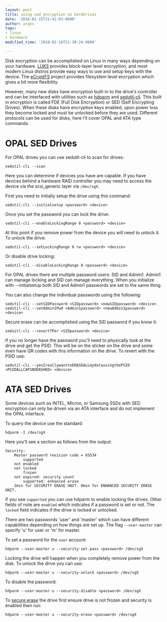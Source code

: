 ```yaml
---
layout: post
title: using sed encryption on harddrives
date: '2018-02-15T21:42:03-0600'
author: arges
tags:
- linux
- hardware
modified_time: '2018-02-16T21:30:24-0600'

---
```


Disk encryption can be accomplished on Linux in many ways depending on your
hardware. [LUKS][1] provides block-layer level encryption, and most modern
Linux distros provide easy ways to use and setup keys with the device. The
[eCryptFS][2] project provides filesystem level encryption which gives a bit
more flexibility.

However, many new disks have encryption built-in to the drive's controller and
can be interfaced with utilities such as [hdparm][3] and [sedutil-cli][4].
This built in encryption is called FDE (Full Disk Encryption) or SED (Self
Encrypting Drives). When these disks have encryption keys enabled, upon power
loss they become locked and must be unlocked before they are used. Different
protocols can be used for disks, here I'll cover OPAL and ATA type commands.

OPAL SED Drives
===============

For OPAL drives you can use sedutil-cli to scan for drives:
```
sedutil-cli --scan
```

Here you can determine if devices you have are capable. If you have devices
behind a hardware RAID controller you may need to access the device via the
scsi_generic layer via `/dev/sgX`.


First you need to initially setup the drive using this command:
```
sedutil-cli --initialsetup <password> <device>
```

Once you set the password you can lock the drive:
```
sedutil-cli --enableLockingRange 0 <password> <device>
```

At this point if you remove power from the device you will need to unlock it.
To unlock the drive:
```
sedutil-cli --setLockingRange 0 rw <password> <device>
```

Or disable drive locking:
```
sedutil-cli --disableLockingRange 0 <password> <device>
```

For OPAL drives there are multiple password users: SID and Admin1. Admin1 can
manage locking and SID can manage everything. When you initialize with
--initialsetup both SID and Admin1 passwords are set to the same thing.

You can also change the individual passwords using the following:
```
sedutil-cli --setSIDPassword <SIDpassword> <newSIDpassword> <device>
sedutil-cli --setAdmin1Pwd <Admin1password> <newAdmin1password> <device>
```

Secure erase can be accomplished using the SID password if you know it:
```
seduitl-cli --revertTPer <SIDpassword> <device>
```

If you no longer have the password you'll need to physically look at the drive
and get the PSID. This will be on the sticker on the drive and some even have
QR codes with this information on the drive. To revert with the PSID use:
```
sedutil-cli --yesIreallywanttoERASEALLmydatausingthePSID <PSIDALLCAPSNODASHED> <device>
```

ATA SED Drives
==============

Some devices such as INTEL, Micron, or Samsung SSDs with SED encryption can
only be driven via an ATA interface and do not implement the OPAL interface.

To query the device use the standard:
```
hdparm -I /dev/sgX
```

Here you'll see a section as follows from the output:
```
Security:
	Master password revision code = 65534
		supported
	not	enabled
	not	locked
		frozen
	not	expired: security count
		supported: enhanced erase
	2min for SECURITY ERASE UNIT. 8min for ENHANCED SECURITY ERASE UNIT.
```

If you see `supported` you can use hdparm to enable locking the drives.
Other fields of note are `enabled` which indicates if a password is set or not.
The `locked` field indicates if the drive is locked or unlocked.

There are two passwords 'user' and 'master' which can have different
capabilities depending on how things are set up. The flag `--user-master` can
specify 'u' for user or 'm' for master.

To set a password for the `user` account:
```
hdparm --user-master u --security-set-pass <password> /dev/sgX
```

Locking the drive  will happen when you completely remove power from the disk.
To unlock the drive you can use:
```
hdparm --user-master u --security-unlock <password> /dev/sgX
```

To disable the password:
```
hdparm --user-master u --security-disable <password> /dev/sgX
```

To [secure erase][5] the drive first ensure drive is not frozen and security is
enabled then run:
```
hdparm --user-master u --security-erase <password> /dev/sgX
```

[1]: https://gitlab.com/cryptsetup/cryptsetup/
[2]: http://ecryptfs.org/
[3]: https://wiki.archlinux.org/index.php/hdparm
[4]: https://github.com/Drive-Trust-Alliance/sedutil
[5]: https://ata.wiki.kernel.org/index.php/ATA_Secure_Erase
